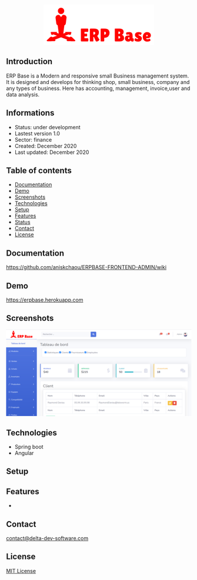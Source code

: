 <p align="center">
<img  src="screenshots/logo.png"/>
</p>



## Introduction

ERP Base is a Modern and responsive small Business management system. It is designed and develops for thinking shop, small business, company and any types of business. Here has accounting, management, invoice,user and data analysis.

## Informations
-   Status: under development
-   Lastest version 1.0
-   Sector: finance
-   Created: December 2020
-   Last updated: December 2020

## Table of contents
* [Documentation](#general-info)
* [Demo](#demo)
* [Screenshots](#screenshots)
* [Technologies](#technologies)
* [Setup](#setup)
* [Features](#features)
* [Status](#status)
* [Contact](#contact)
* [License](#license)

## Documentation
https://github.com/aniskchaou/ERPBASE-FRONTEND-ADMIN/wiki

## Demo
https://erpbase.herokuapp.com

## Screenshots
<p align="center">
<img  src="screenshots/screenshot.png"/>
<p>

## Technologies
* Spring boot
* Angular


## Setup


## Features
 -  

  

## Contact
contact@delta-dev-software.com

## License
<a href="license.txt">MIT License</a>
